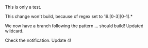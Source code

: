 This is only a test.

This change won't build, because of regex set to 19.[0-3][0-1].*

We now have a branch following the pattern ... should build!
Updated wildcard.

Check the notification.
Update 4!